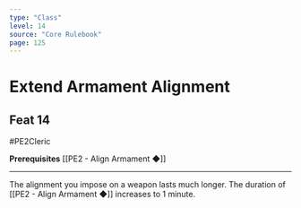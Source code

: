 ```yaml
---
type: "Class"
level: 14
source: "Core Rulebook"
page: 125
---
```

# Extend Armament Alignment
## Feat 14
#PE2Cleric

**Prerequisites** [[PE2 - Align Armament ◆]]

---
The alignment you impose on a weapon lasts much longer. The duration of [[PE2 - Align Armament ◆]] increases to 1 minute.
